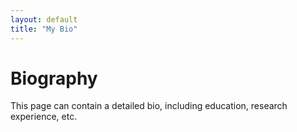 ```yaml
---
layout: default
title: "My Bio"
---
```


# Biography
This page can contain a detailed bio, including education, research experience, etc.
